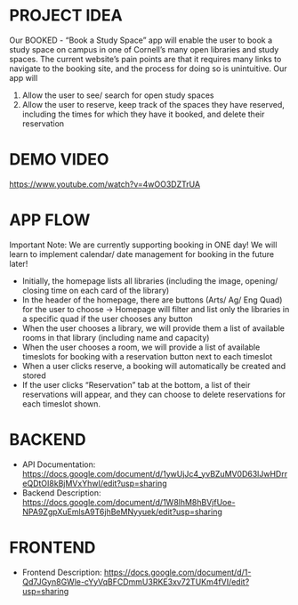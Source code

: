 # PROJECT IDEA
 
Our BOOKED - “Book a Study Space” app will enable the user to book a study space on campus in one of Cornell’s many open libraries and study spaces. The current website’s pain points are that it requires many links to navigate to the booking site, and the process for doing so is unintuitive. Our app will 
1) Allow the user to see/ search for open study spaces 
2) Allow the user to reserve, keep track of the spaces they have reserved, including the times for which they have it booked, and delete their reservation
 
# DEMO VIDEO

https://www.youtube.com/watch?v=4wOO3DZTrUA
 
# APP FLOW

Important Note: We are currently supporting booking in ONE day! We will learn to implement calendar/ date management for booking in the future later!

- Initially, the homepage lists all libraries (including the image, opening/ closing time on each card of the library)
- In the header of the homepage, there are buttons (Arts/ Ag/ Eng Quad) for the user to choose → Homepage will filter and list only the libraries in a specific quad if the user chooses any button
- When the user chooses a library, we will provide them a list of available rooms in that library (including name and capacity)
- When the user chooses a room, we will provide a list of available timeslots for booking with a reservation button next to each timeslot
- When a user clicks reserve, a booking will automatically be created and stored
- If the user clicks “Reservation” tab at the bottom, a list of their reservations will appear, and they can choose to delete reservations for each timeslot shown.


# BACKEND

- API Documentation: https://docs.google.com/document/d/1ywUjJc4_yvBZuMV0D63lJwHDrreQDtOI8kBjMVxYhwI/edit?usp=sharing
- Backend Description: https://docs.google.com/document/d/1W8lhM8hBVjfUoe-NPA9ZgpXuEmlsA9T6jhBeMNyyuek/edit?usp=sharing

# FRONTEND

- Frontend Description: https://docs.google.com/document/d/1-Qd7JGyn8GWle-cYyVqBFCDmmU3RKE3xv72TUKm4fVI/edit?usp=sharing

